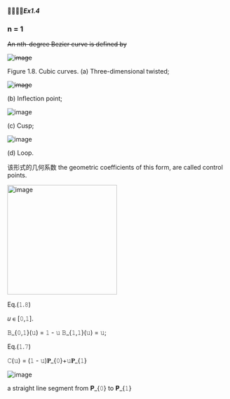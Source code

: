 🚩🚩🚩🚩***Ex1.4***

### n = 1

~~An nth-degree Bezier curve is defined by~~

~~![image](https://github.com/ChenxingWang93/ComputationalGeometry/assets/31954987/0b07e0f6-e31a-4530-b094-b1f4099400f3)~~

Figure 1.8. Cubic curves. (a) Three-dimensional twisted;

~~![image](https://github.com/ChenxingWang93/ComputationalGeometry/assets/31954987/a54b2f8e-22e2-461e-9d21-67e50538acad)~~

(b) Inflection point;

![image](https://github.com/ChenxingWang93/ComputationalGeometry/assets/31954987/33f1ecc1-53e4-414b-9c12-520470d2a298)

(c) Cusp;

![image](https://github.com/ChenxingWang93/ComputationalGeometry/assets/31954987/ccd9fbad-22c8-403f-80b0-dde92a454b6d)

(d) Loop.

该形式的几何系数 the geometric coefficients of this form, are called control points.

<img width="250" alt="image" src="https://github.com/ChenxingWang93/ComputationalGeometry/assets/31954987/8d842894-eaa9-45cd-8c8e-b167692646c3">

Eq.(𝟷.𝟾)

𝑢 ∊ [𝟶,𝟷].

𝙱_{𝟶,𝟷}(𝚞) = 𝟷 - 𝚞
𝙱_{𝟷,𝟷}(𝚞) = 𝚞;

Eq.(𝟷.𝟽)

𝙲(𝚞) = (𝟷 - 𝚞)𝚸_{𝟶}+𝚞𝚸_{𝟷}

![image](https://github.com/ChenxingWang93/ComputationalGeometry/assets/31954987/cfd54eb8-cbcb-489f-a9ac-5bdca306da0d)

a straight line segment from 𝚸_{𝟶} to 𝚸_{𝟷}
